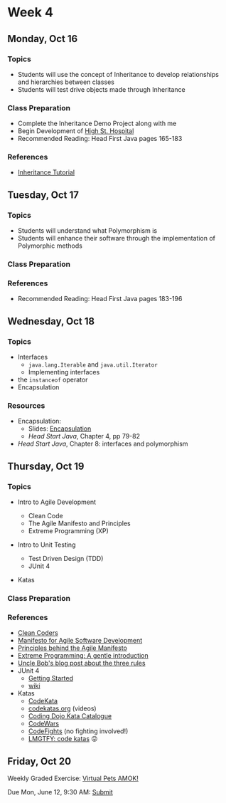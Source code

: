 # Week 4

## Monday, Oct 16

### Topics

- Students will use the concept of Inheritance to develop relationships and hierarchies between classes
- Students will test drive objects made through Inheritance

	
### Class Preparation
- Complete the Inheritance Demo Project along with me
- Begin Development of [High St. Hospital](./hospital-project.md)
- Recommended Reading: Head First Java pages 165-183

### References
- [Inheritance Tutorial](https://www.tutorialspoint.com/java/java_inheritance.htm)



## Tuesday, Oct 17

### Topics

- Students will understand what Polymorphism is
- Students will enhance their software through the implementation of Polymorphic methods

### Class Preparation

### References

- Recommended Reading: Head First Java pages 183-196



## Wednesday, Oct 18

### Topics

- Interfaces
	- `java.lang.Iterable` and `java.util.Iterator`
	- Implementing interfaces
- the `instanceof` operator
- Encapsulation

### Resources
- Encapsulation:
	- Slides: [Encapsulation](https://wecancodeit.github.io/java-slides/objects/encapsulation/)
	- *Head Start Java*, Chapter 4, pp 79-82
- *Head Start Java*, Chapter 8: interfaces and polymorphism

## Thursday, Oct 19

### Topics

- Intro to Agile Development
	- Clean Code
	- The Agile Manifesto and Principles
	- Extreme Programming (XP)

- Intro to Unit Testing
	- Test Driven Design (TDD)
	- JUnit 4
- Katas

### Class Preparation


### References

- [Clean Coders](https://cleancoders.com)
- [Manifesto for Agile Software Development](http://agilemanifesto.org/)
- [Principles behind the Agile Manifesto](http://agilemanifesto.org/principles.html)
- [Extreme Programming: A gentle introduction](http://www.extremeprogramming.org/)
- [Uncle Bob's blog post about the three rules](http://butunclebob.com/ArticleS.UncleBob.TheThreeRulesOfTdd)
- JUnit 4
	- [Getting Started](https://github.com/junit-team/junit4/wiki/Getting-started)
	- [wiki](https://github.com/junit-team/junit4/wiki)
- Katas
	- [CodeKata](http://codekata.com/)
	- [codekatas.org](http://www.codekatas.org/) (videos)
	- [Coding Dojo Kata Catalogue](http://codingdojo.org/KataCatalogue/)
	- [CodeWars](https://www.codewars.com/)
	- [CodeFights](https://codefights.com/) (no fighting involved!)
	- [LMGTFY: code katas](http://lmgtfy.com/?q=code+katas) :stuck_out_tongue_winking_eye:
	
## Friday, Oct 20

Weekly Graded Exercise: [Virtual Pets AMOK!](../exercises/virtual-pets-amok)

Due Mon, June 12, 9:30 AM: [Submit](https://goo.gl/forms/fQGRHFImY0GV8vGu1)

